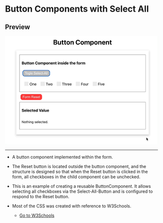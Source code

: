 # Button Components with Select All

## Preview

![preview_project.mov](./readme_imgs/preview_project.mov.gif)

---

- A button component implemented within the form.
- The Reset button is located outside the button component, and the structure is designed so that when the Reset button is clicked in the form, all checkboxes in the child component can be unchecked.

- This is an example of creating a reusable ButtonComponent. It allows selecting all checkboxes via the Select-All-Button and is configured to respond to the Reset button.

- Most of the CSS was created with reference to W3Schools.
  - [Go to W3Schools](https://www.w3schools.com/)

